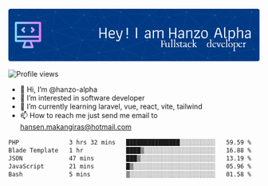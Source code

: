 ![Header](./github-header-image.png)

![Profile views](https://gpvc.arturio.dev/hanzo-alpha)

- 👋 Hi, I’m @hanzo-alpha
- 👀 I’m interested in software developer
- 🌱 I’m currently learning laravel, vue, react, vite, tailwind
- 📫 How to reach me just send me email to hansen.makangiras@hotmail.com 

<!---
hanzo-alpha/hanzo-alpha is a ✨ special ✨ repository because its `README.md` (this file) appears on your GitHub profile.
You can click the Preview link to take a look at your changes.
--->

<!--START_SECTION:waka-->

```text
PHP              3 hrs 32 mins   ███████████████░░░░░░░░░░   59.59 %
Blade Template   1 hr            ████▒░░░░░░░░░░░░░░░░░░░░   16.88 %
JSON             47 mins         ███▒░░░░░░░░░░░░░░░░░░░░░   13.19 %
JavaScript       21 mins         █▒░░░░░░░░░░░░░░░░░░░░░░░   05.96 %
Bash             5 mins          ▒░░░░░░░░░░░░░░░░░░░░░░░░   01.58 %
```

<!--END_SECTION:waka-->
